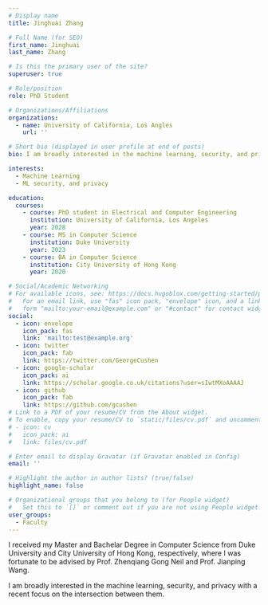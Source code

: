 ```yaml
---
# Display name
title: Jinghuai Zhang

# Full Name (for SEO)
first_name: Jinghuai
last_name: Zhang

# Is this the primary user of the site?
superuser: true

# Role/position
role: PhD Student

# Organizations/Affiliations
organizations:
  - name: University of California, Los Angles
    url: ''

# Short bio (displayed in user profile at end of posts)
bio: I am broadly interested in the machine learning, security, and privacy with a recent focus on the intersection between them.

interests:
  - Machine Learning
  - ML security, and privacy

education:
  courses:
    - course: PhD student in Electrical and Computer Engineering
      institution: University of California, Los Angeles
      year: 2028
    - course: MS in Computer Science
      institution: Duke University
      year: 2023
    - course: BA in Computer Science
      institution: City University of Hong Kong
      year: 2020

# Social/Academic Networking
# For available icons, see: https://docs.hugoblox.com/getting-started/page-builder/#icons
#   For an email link, use "fas" icon pack, "envelope" icon, and a link in the
#   form "mailto:your-email@example.com" or "#contact" for contact widget.
social:
  - icon: envelope
    icon_pack: fas
    link: 'mailto:test@example.org'
  - icon: twitter
    icon_pack: fab
    link: https://twitter.com/GeorgeCushen
  - icon: google-scholar
    icon_pack: ai
    link: https://scholar.google.co.uk/citations?user=sIwtMXoAAAAJ
  - icon: github
    icon_pack: fab
    link: https://github.com/gcushen
# Link to a PDF of your resume/CV from the About widget.
# To enable, copy your resume/CV to `static/files/cv.pdf` and uncomment the lines below.
# - icon: cv
#   icon_pack: ai
#   link: files/cv.pdf

# Enter email to display Gravatar (if Gravatar enabled in Config)
email: ''

# Highlight the author in author lists? (true/false)
highlight_name: false

# Organizational groups that you belong to (for People widget)
#   Set this to `[]` or comment out if you are not using People widget.
user_groups:
  - Faculty
---
```


I received my Master and Bachelar Degree in Computer Science from Duke University and City University of Hong Kong, respectively, where I was fortunate to be advised by Prof. Zhenqiang Gong Neil and Prof. Jianping Wang.

I am broadly interested in the machine learning, security, and privacy with a recent focus on the intersection between them.
